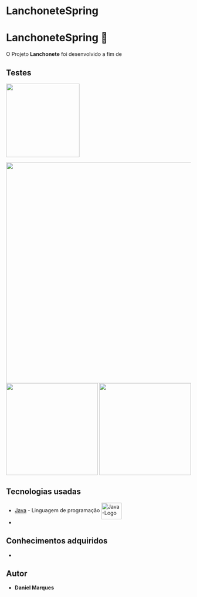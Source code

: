 # LanchoneteSpring

# LanchoneteSpring 🚀
O Projeto **Lanchonete** foi desenvolvido a fim de 

## Testes<br>
  <img width="200"   src="https://user-images.githubusercontent.com/100451032/202532004-4f1ab7ca-ef24-430c-a4cd-b7b66f3deb22.png" /><br>

<img width="600"   src="https://user-images.githubusercontent.com/100451032/202533482-f9fb4253-c083-41a3-8453-2cdadc8b381c.png" />
<img width="250"   src="https://user-images.githubusercontent.com/100451032/202533492-12499d23-2c6d-43af-8688-0e21866cc423.png" /> 
<img width="250"   src="https://user-images.githubusercontent.com/100451032/202533415-2d375c4c-bfa9-475d-be7e-051baba7cfb9.png" />
  
## Tecnologias usadas
* [Java](https://www.oracle.com/java/technologies/downloads/#jdk18-windows) - Linguagem de programação <img align="center" alt="Java-Logo" height="45" width="55" src="https://cdn.jsdelivr.net/gh/devicons/devicon/icons/java/java-original-wordmark.svg"/>
* 


## Conhecimentos adquiridos <br>
 * 

## Autor
* **Daniel Marques**

